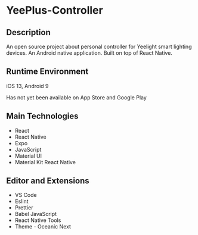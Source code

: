 # YeePlus-Controller

## Description
An open source project about personal controller for Yeelight smart lighting devices. An Android native application. Built on top of React Native.

## Runtime Environment
iOS 13, Android 9

Has not yet been available on App Store and Google Play

## Main Technologies
- React
- React Native
- Expo
- JavaScript
- Material UI
- Material Kit React Native

## Editor and Extensions
- VS Code
- Eslint
- Prettier
- Babel JavaScript
- React Native Tools
- Theme - Oceanic Next
